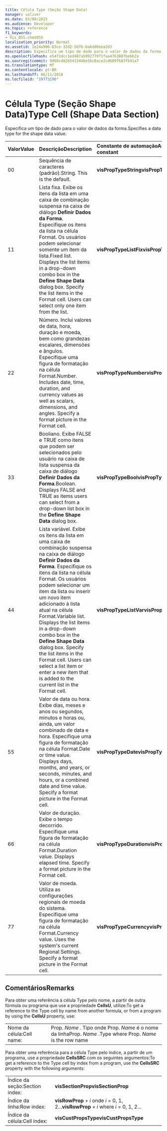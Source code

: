 ```yaml
---
title: Célula Type (Seção Shape Data)
manager: soliver
ms.date: 03/09/2015
ms.audience: Developer
ms.topic: reference
f1_keywords:
- Vis_DSS.chm1055
localization_priority: Normal
ms.assetid: 1e24a906-83ce-32d2-5d7b-ba6dd6eea2d3
description: Especifica um tipo de dado para o valor de dados da forma.
ms.openlocfilehash: e5471dcc1ed487a5992779f1faa4763887bebb2a
ms.sourcegitcommit: 9d60cd82b5413446e5bc8ace2cd689f683fb41a7
ms.translationtype: MT
ms.contentlocale: pt-BR
ms.lasthandoff: 06/11/2018
ms.locfileid: "19773196"
---
```

# <a name="type-cell-shape-data-section"></a><span data-ttu-id="db09d-103">Célula Type (Seção Shape Data)</span><span class="sxs-lookup"><span data-stu-id="db09d-103">Type Cell (Shape Data Section)</span></span>

<span data-ttu-id="db09d-104">Especifica um tipo de dado para o valor de dados da forma.</span><span class="sxs-lookup"><span data-stu-id="db09d-104">Specifies a data type for the shape data value.</span></span>
  
|<span data-ttu-id="db09d-105">**Valor**</span><span class="sxs-lookup"><span data-stu-id="db09d-105">**Value**</span></span>|<span data-ttu-id="db09d-106">**Descrição**</span><span class="sxs-lookup"><span data-stu-id="db09d-106">**Description**</span></span>|<span data-ttu-id="db09d-107">**Constante de automação**</span><span class="sxs-lookup"><span data-stu-id="db09d-107">**Automation constant**</span></span>|
|:-----|:-----|:-----|
|<span data-ttu-id="db09d-108">0</span><span class="sxs-lookup"><span data-stu-id="db09d-108">0</span></span>  <br/> |<span data-ttu-id="db09d-p101">Sequência de caracteres (padrão).</span><span class="sxs-lookup"><span data-stu-id="db09d-p101">String. This is the default.</span></span>  <br/> |<span data-ttu-id="db09d-111">**visPropTypeString**</span><span class="sxs-lookup"><span data-stu-id="db09d-111">**visPropTypeString**</span></span> <br/> |
|<span data-ttu-id="db09d-112">1</span><span class="sxs-lookup"><span data-stu-id="db09d-112">1</span></span>  <br/> |<span data-ttu-id="db09d-p102">Lista fixa. Exibe os itens da lista em uma caixa de combinação suspensa na caixa de diálogo **Definir Dados da Forma**. Especifique os itens da lista na célula Format. Os usuários podem selecionar somente um item da lista.</span><span class="sxs-lookup"><span data-stu-id="db09d-p102">Fixed list. Displays the list items in a drop-down combo box in the **Define Shape Data** dialog box. Specify the list items in the Format cell. Users can select only one item from the list.  </span></span><br/> |<span data-ttu-id="db09d-117">**visPropTypeListFix**</span><span class="sxs-lookup"><span data-stu-id="db09d-117">**visPropTypeListFix**</span></span> <br/> |
|<span data-ttu-id="db09d-118">2</span><span class="sxs-lookup"><span data-stu-id="db09d-118">2</span></span>  <br/> |<span data-ttu-id="db09d-p103">Número. Inclui valores de data, hora, duração e moeda, bem como grandezas escalares, dimensões e ângulos. Especifique uma figura de formatação na célula Format.</span><span class="sxs-lookup"><span data-stu-id="db09d-p103">Number. Includes date, time, duration, and currency values as well as scalars, dimensions, and angles. Specify a format picture in the Format cell.</span></span>  <br/> |<span data-ttu-id="db09d-122">**visPropTypeNumber**</span><span class="sxs-lookup"><span data-stu-id="db09d-122">**visPropTypeNumber**</span></span> <br/> |
|<span data-ttu-id="db09d-123">3</span><span class="sxs-lookup"><span data-stu-id="db09d-123">3</span></span>  <br/> |<span data-ttu-id="db09d-p104">Booliano. Exibe FALSE e TRUE como itens que podem ser selecionados pelo usuário na caixa de lista suspensa da caixa de diálogo **Definir Dados da Forma**.</span><span class="sxs-lookup"><span data-stu-id="db09d-p104">Boolean. Displays FALSE and TRUE as items users can select from a drop-down list box in the **Define Shape Data** dialog box.  </span></span><br/> |<span data-ttu-id="db09d-126">**visPropTypeBool**</span><span class="sxs-lookup"><span data-stu-id="db09d-126">**visPropTypeBool**</span></span> <br/> |
|<span data-ttu-id="db09d-127">4</span><span class="sxs-lookup"><span data-stu-id="db09d-127">4</span></span>  <br/> |<span data-ttu-id="db09d-p105">Lista variável. Exibe os itens da lista em uma caixa de combinação suspensa na caixa de diálogo **Definir Dados da Forma**. Especifique os itens da lista na célula Format. Os usuários podem selecionar um item da lista ou inserir um novo item adicionado à lista atual na célula Format.</span><span class="sxs-lookup"><span data-stu-id="db09d-p105">Variable list. Displays the list items in a drop-down combo box in the **Define Shape Data** dialog box. Specify the list items in the Format cell. Users can select a list item or enter a new item that is added to the current list in the Format cell.  </span></span><br/> |<span data-ttu-id="db09d-132">**visPropTypeListVar**</span><span class="sxs-lookup"><span data-stu-id="db09d-132">**visPropTypeListVar**</span></span> <br/> |
|<span data-ttu-id="db09d-133">5</span><span class="sxs-lookup"><span data-stu-id="db09d-133">5</span></span>  <br/> |<span data-ttu-id="db09d-p106">Valor de data ou hora. Exibe dias, meses e anos ou segundos, minutos e horas ou, ainda, um valor combinado de data e hora. Especifique uma figura de formatação na célula Format.</span><span class="sxs-lookup"><span data-stu-id="db09d-p106">Date or time value. Displays days, months, and years, or seconds, minutes, and hours, or a combined date and time value. Specify a format picture in the Format cell.</span></span>  <br/> |<span data-ttu-id="db09d-137">**visPropTypeDate**</span><span class="sxs-lookup"><span data-stu-id="db09d-137">**visPropTypeDate**</span></span> <br/> |
|<span data-ttu-id="db09d-138">6</span><span class="sxs-lookup"><span data-stu-id="db09d-138">6</span></span>  <br/> |<span data-ttu-id="db09d-p107">Valor de duração. Exibe o tempo decorrido. Especifique uma figura de formatação na célula Format.</span><span class="sxs-lookup"><span data-stu-id="db09d-p107">Duration value. Displays elapsed time. Specify a format picture in the Format cell.</span></span>  <br/> |<span data-ttu-id="db09d-142">**visPropTypeDuration**</span><span class="sxs-lookup"><span data-stu-id="db09d-142">**visPropTypeDuration**</span></span> <br/> |
|<span data-ttu-id="db09d-143">7</span><span class="sxs-lookup"><span data-stu-id="db09d-143">7</span></span>  <br/> |<span data-ttu-id="db09d-p108">Valor de moeda. Utiliza as configurações regionais de moeda do sistema. Especifique uma figura de formatação na célula Format.</span><span class="sxs-lookup"><span data-stu-id="db09d-p108">Currency value. Uses the system's current Regional Settings. Specify a format picture in the Format cell.</span></span>  <br/> |<span data-ttu-id="db09d-147">**visPropTypeCurrency**</span><span class="sxs-lookup"><span data-stu-id="db09d-147">**visPropTypeCurrency**</span></span> <br/> |
   
## <a name="remarks"></a><span data-ttu-id="db09d-148">Comentários</span><span class="sxs-lookup"><span data-stu-id="db09d-148">Remarks</span></span>

<span data-ttu-id="db09d-149">Para obter uma referência à célula Type pelo nome, a partir de outra fórmula ou programa que use a propriedade **CellsU**, utilize:</span><span class="sxs-lookup"><span data-stu-id="db09d-149">To get a reference to the Type cell by name from another formula, or from a program by using the **CellsU** property, use:</span></span> 
  
|||
|:-----|:-----|
|<span data-ttu-id="db09d-150">Nome da célula:</span><span class="sxs-lookup"><span data-stu-id="db09d-150">Cell name:</span></span>  <br/> |<span data-ttu-id="db09d-151">Prop. *Nome* . Tipo onde Prop.  *Name* é o nome da linha</span><span class="sxs-lookup"><span data-stu-id="db09d-151">Prop. *Name*  .Type where Prop.  *Name*  is the row name</span></span>  <br/> |
   
<span data-ttu-id="db09d-152">Para obter uma referência para a célula Type pelo índice, a partir de um programa, use a propriedade **CellsSRC** com os seguintes argumentos:</span><span class="sxs-lookup"><span data-stu-id="db09d-152">To get a reference to the Type cell by index from a program, use the **CellsSRC** property with the following arguments:</span></span> 
  
|||
|:-----|:-----|
|<span data-ttu-id="db09d-153">Índice da seção:</span><span class="sxs-lookup"><span data-stu-id="db09d-153">Section index:</span></span>  <br/> |<span data-ttu-id="db09d-154">**visSectionProp**</span><span class="sxs-lookup"><span data-stu-id="db09d-154">**visSectionProp**</span></span> <br/> |
|<span data-ttu-id="db09d-155">Índice da linha:</span><span class="sxs-lookup"><span data-stu-id="db09d-155">Row index:</span></span>  <br/> |<span data-ttu-id="db09d-156">**visRowProp** +  *i* onde *i* = 0, 1, 2...</span><span class="sxs-lookup"><span data-stu-id="db09d-156">**visRowProp** +  *i*  where  *i*  = 0, 1, 2...</span></span>  <br/> |
|<span data-ttu-id="db09d-157">Índice da célula:</span><span class="sxs-lookup"><span data-stu-id="db09d-157">Cell index:</span></span>  <br/> |<span data-ttu-id="db09d-158">**visCustPropsType**</span><span class="sxs-lookup"><span data-stu-id="db09d-158">**visCustPropsType**</span></span> <br/> |
   

